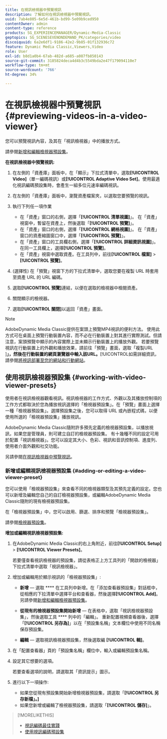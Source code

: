 ```yaml
---
title: 在視訊檢視器中預覽視訊
description: 了解如何在視訊檢視器中預覽視訊。
uuid: 7ab4e805-6e5d-461b-bd99-5e09b9ced950
contentOwner: admin
content-type: reference
products: SG_EXPERIENCEMANAGER/Dynamic-Media-Classic
geptopics: SG_SCENESEVENONDEMAND_PK/categories/video
discoiquuid: 6a2e6df1-9186-42e2-9b85-01f132936c72
feature: Dynamic Media Classic,Viewers,Video
role: User
exl-id: b8d1a0b4-67ab-482d-a685-a087fb850143
source-git-commit: 3185824deca4d4b3c5549bda2e47f179094110e7
workflow-type: tm+mt
source-wordcount: '766'
ht-degree: 34%

---
```


# 在視訊檢視器中預覽視訊{#previewing-videos-in-a-video-viewer}

您可以預覽視訊內容，及其在「視訊檢視器」中的播放方式。

請參閱[新增和編輯檢視器預設集](application-setup.md#adding_and_editing_viewer_presets)。

**在視訊檢視器中預覽視訊:**

1. 在左側的「資產庫」面板中，在「顯示」下拉式清單中，選取&#x200B;**[!UICONTROL Video]**（單一編碼視訊）或&#x200B;**[!UICONTROL Adaptive Video Set]**。使用最適化視訊編碼預設集時，會產生一組多位元速率編碼視訊。
1. 在左側的「資產庫」面板中，瀏覽資產檔案夾，以選取您要預覽的視訊。
1. 執行下列任一項作業

   * 在「資產」窗口的右側，選擇「**[!UICONTROL 清單視圖]**」。 在「資產」視窗中，暫留在資產上，然後選取「**[!UICONTROL 預覽]**」。
   * 在「資產」窗口的右側，選擇「**[!UICONTROL 網格視圖]**」。 在「資產」窗口的資產縮圖窗口中，選擇「**[!UICONTROL 預覽]**」。
   * 在「資產」窗口的工具欄右側，選擇「**[!UICONTROL 詳細資訊視圖]**」。 在同一工具欄上，選擇&#x200B;**[!UICONTROL 預覽]**。
   * 在「資產」視窗中選取資產。在工具列中，前往&#x200B;**[!UICONTROL 檔案]** > **[!UICONTROL 預覽]**。

1. (選擇性) 在「預覽」視窗下方的下拉式清單中，選取您要在複製 URL 時套用至資產 URL 的 URL 編碼。
1. 選取&#x200B;**[!UICONTROL 預覽]**&#x200B;連結，以便在選取的檢視器中檢閱資產。
1. 關閉顯示的檢視器。
1. 選取&#x200B;**[!UICONTROL 關閉]**&#x200B;以返回「資產」畫面。

>[!NOTE]
>
>AdobeDynamic Media Classic提供在案頭上預覽MP4視訊的便利方法。 使用此方式可在桌面上預覽行動裝置內容，而不必在行動裝置上對其進行實際測試。但請注意，案頭預覽中顯示的內容實際上並未顯示行動裝置上的播放外觀。 若要預覽視訊在行動裝置上的外觀和播放效果，請前往「預覽」畫面，選取「複製URL ]**」，然後在行動裝置的網頁瀏覽器中輸入該URL。**[!UICONTROL &#x200B;如需詳細資訊，請參閱[將視訊部署至您的網站和行動網站](deploying-video-websites-mobile-sites.md#deploying_video_to_your_websites_and_mobile_sites)。

## 使用視訊檢視器預設集 {#working-with-video-viewer-presets}

使用者在視訊檢視器觀看視訊。視訊檢視器的工作方式、外觀以及其播放控制項的工作方式都取決於您為播放視訊選擇的「檢視器預設集」。在「預覽」畫面上選擇一種「檢視器預設集」。選擇預設集之後，您可以取得 URL 或內嵌程式碼，以便使用所選的「檢視器預設集」播放視訊。

AdobeDynamic Media Classic隨附許多預先定義的檢視器預設集，以播放視訊，如果您是管理員，則可建立自訂的檢視器預設集。 有十幾種不同的設定可用於配置「視訊檢視器」。您可以設定其大小、色彩、視訊和音訊控制項、進度列、使用者介面外觀和社交功能。

另請參閱[在視訊檢視器中預覽視訊](previewing-videos-video-viewer.md#previewing_videos_in_a_video_viewer)。

### 新增或編輯視訊檢視器預設集 {#adding-or-editing-a-video-viewer-preset}

您可以使用「檢視器預設集」來查看不同的檢視器類型及其預先定義的設定。您也可以新增及編輯您自己的自訂檢視器預設集，或編輯AdobeDynamic Media Classic隨附的現有檢視器預設集。

在「檢視器預設集」中，您可以啟用、篩選、排序和預覽「檢視器預設集」。

請參閱[檢視器預設集](application-setup.md#viewer_presets)。

**增加或編輯視訊檢視器預設集:**

1. 在AdobeDynamic Media Classic的右上角附近，前往&#x200B;**[!UICONTROL Setup]** > **[!UICONTROL Viewer Presets]**。

   若要僅查看視訊檢視器的預設集，請從表格正上方工具列的「開啟的檢視器」下拉式清單中選取「視訊檢視器」。

1. 增加或編輯用於顯示視訊的「檢視器預設集」:

   * **新增**  — 選取 **** 在工具列中新增。在「添加查看器預設集」對話框中，從相應的下拉清單中選擇平台和查看器，然後選擇&#x200B;**[!UICONTROL Add]**。
   另請參閱[新增和編輯檢視器預設集](application-setup.md#adding_and_editing_viewer_presets)。

   * **從現有的檢視器預設集開始新增**  — 在表格中，選取「視訊檢視器預設集」，然後選取工具 **** 列中的「編輯」。
   重新配置視頻查看器後，選擇「**[!UICONTROL 另存為]**」以在「預設集名稱」文本欄位中使用不同名稱保存預設集。

   * **編輯**  — 選取視訊檢視器預設集，然後選取編 **[!UICONTROL 輯]**。



1. 在「配置查看器」頁的「預設集名稱」欄位中，輸入或編輯預設集名稱。
1. 設定其它想要的選項。

   若要查看選項的說明，請選取其「資訊提示」圖示。

1. 進行以下一項操作:

   * 如果您從現有預設集開始新增檢視器預設集，請選取「**[!UICONTROL 另存新檔」。]**
   * 如果您新增或編輯了檢視器預設集，請選取「**[!UICONTROL 儲存]**」。

>[!MORELIKETHIS]
>
>* [視訊編碼最佳實踐](uploading-encoding-videos.md#best_practices_for_video_encoding)
>* [使用視訊編碼預設集](uploading-encoding-videos.md#working_with_video_encoding_presets)


